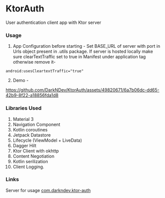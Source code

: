 # KtorAuth
User authentication client app with Ktor server
### Usage
1. App Configuration before starting - Set BASE_URL of server with port in Urls object present in .utils package. If server is hosted locally make sure clearTextTraffic set to true in Manifest under application tag otherwise remove it-
```
android:usesCleartextTraffic="true"
```
2. Demo -

https://github.com/DarkNDev/KtorAuth/assets/49820671/6a7b06dc-dd65-42b9-8f22-a18856fda1d8


### Libraries Used
1. Material 3
2. Navigation Component
3. Kotlin coroutines
4. Jetpack Datastore
5. Lifecycle (ViewModel + LiveData)
6. Dagger Hilt
7. Ktor Client with okhttp
8. Content Negotiation
9. Kotlin serilization
10. Client Logging.
### Links
Server for usage [com.darkndev.ktor-auth](https://github.com/DarkNDev/com.darkndev.ktor-auth)
